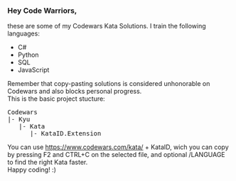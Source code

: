 ### Hey Code Warriors,
these are some of my Codewars Kata Solutions. 
I train the following languages:
- C#
- Python
- SQL
- JavaScript
  
Remember that copy-pasting solutions is considered unhonorable on Codewars and also blocks personal progress. <br>
This is the basic project stucture:
<pre>
Codewars
|- Kyu
   |- Kata
      |- KataID.Extension
</pre>
You can use https://www.codewars.com/kata/ + KataID, wich you can copy by pressing F2 and CTRL+C on the selected file, and optional /LANGUAGE to find the right Kata faster. <br>
Happy coding! :)
